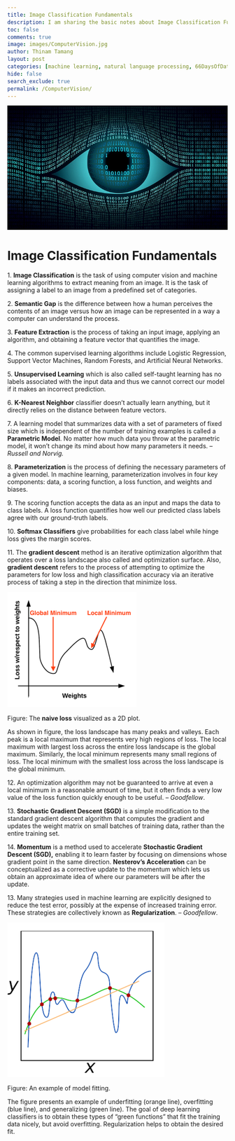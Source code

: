 ```yaml
---
title: Image Classification Fundamentals
description: I am sharing the basic notes about Image Classification Fundamentals. 
toc: false
comments: true
image: images/ComputerVision.jpg
author: Thinam Tamang
layout: post
categories: [machine learning, natural language processing, 66DaysOfData, notes]
hide: false
search_exclude: true
permalink: /ComputerVision/
---
```


![Image](https://github.com/ThinamXx/thinam.ai/blob/master/images/ComputerVision.jpg?raw=true)

# Image Classification Fundamentals

1\. **Image Classification** is the task of using computer vision and machine learning algorithms to extract meaning from an image. It is the task of assigning a label to an image from a predefined set of categories.

2\. **Semantic Gap** is the difference between how a human perceives the contents of an image versus how an image can be represented in a way a computer can understand the process.

3\. **Feature Extraction** is the process of taking an input image, applying an algorithm, and obtaining a feature vector that quantifies the image.

4\. The common supervised learning algorithms include Logistic Regression, Support Vector Machines, Random Forests, and Artificial Neural Networks.

5\. **Unsupervised Learning** which is also called self-taught learning has no labels associated with the input data and thus we cannot correct our model if it makes an incorrect prediction.

6\. **K-Nearest Neighbor** classifier doesn’t actually learn anything, but it directly relies on the distance between feature vectors.

7\. A learning model that summarizes data with a set of parameters of fixed size which is independent of the number of training examples is called a **Parametric Model**. No matter how much data you throw at the parametric model, it won’t change its mind about how many parameters it needs. – *Russell and Norvig.*

8\. **Parameterization** is the process of defining the necessary parameters of a given model. In machine learning, parameterization involves in four key components: data, a scoring function, a loss function, and weights and biases.

9\. The scoring function accepts the data as an input and maps the data to class labels. A loss function quantifies how well our predicted class labels agree with our ground-truth labels.

10\. **Softmax Classifiers** give probabilities for each class label while hinge loss gives the margin scores.

11\. The **gradient descent** method is an iterative optimization algorithm that operates over a loss landscape also called and optimization surface. Also, **gradient descent** refers to the process of attempting to optimize the parameters for low loss and high classification accuracy via an iterative process of taking a step in the direction that minimize loss.

![Image](https://github.com/ThinamXx/thinam.ai/blob/master/images/media/image1.png?raw=true)

Figure: The **naive loss** visualized as a 2D plot.

As shown in figure, the loss landscape has many peaks and valleys. Each peak is a local maximum that represents very high regions of loss. The local maximum with largest loss across the entire loss landscape is the global maximum. Similarly, the local minimum represents many small regions of loss. The local minimum with the smallest loss across the loss landscape is the global minimum.

12\. An optimization algorithm may not be guaranteed to arrive at even a local minimum in a reasonable amount of time, but it often finds a very low value of the loss function quickly enough to be useful. – *Goodfellow*.

13\. **Stochastic Gradient Descent (SGD)** is a simple modification to the standard gradient descent algorithm that computes the gradient and updates the weight matrix on small batches of training data, rather than the entire training set.

14\. **Momentum** is a method used to accelerate **Stochastic Gradient Descent (SGD),** enabling it to learn faster by focusing on dimensions whose gradient point in the same direction. **Nesterov’s Acceleration** can be conceptualized as a corrective update to the momentum which lets us obtain an approximate idea of where our parameters will be after the update.

13\. Many strategies used in machine learning are explicitly designed to reduce the test error, possibly at the expense of increased training error. These strategies are collectively known as **Regularization**. – *Goodfellow*.

![Image](https://github.com/ThinamXx/thinam.ai/blob/master/images/media/image2.png?raw=true)

Figure: An example of model fitting.

The figure presents an example of underfitting (orange line), overfitting (blue line), and generalizing (green line). The goal of deep learning classifiers is to obtain these types of “green functions” that fit the training data nicely, but avoid overfitting. Regularization helps to obtain the desired fit.
